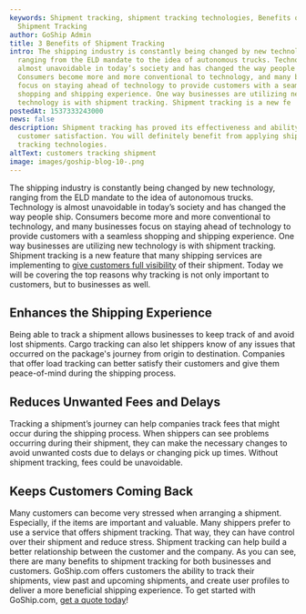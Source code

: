 ```yaml
---
keywords: Shipment tracking, shipment tracking technologies, Benefits of
  Shipment Tracking
author: GoShip Admin
title: 3 Benefits of Shipment Tracking
intro: The shipping industry is constantly being changed by new technology,
  ranging from the ELD mandate to the idea of autonomous trucks. Technology is
  almost unavoidable in today’s society and has changed the way people ship.
  Consumers become more and more conventional to technology, and many businesses
  focus on staying ahead of technology to provide customers with a seamless
  shopping and shipping experience. One way businesses are utilizing new
  technology is with shipment tracking. Shipment tracking is a new fe
postedAt: 1537333243000
news: false
description: Shipment tracking has proved its effectiveness and ability to grow
  customer satisfaction. You will definitely benefit from applying shipment
  tracking technologies.
altText: customers tracking shipment
image: images/goship-blog-10-.png
---
```

The shipping industry is constantly being changed by new technology, ranging from the ELD mandate to the idea of autonomous trucks. Technology is almost unavoidable in today’s society and has changed the way people ship. Consumers become more and more conventional to technology, and many businesses focus on staying ahead of technology to provide customers with a seamless shopping and shipping experience. One way businesses are utilizing new technology is with shipment tracking. Shipment tracking is a new feature that many shipping services are implementing to [give customers full visibility](https://www.goship.com/blog/how-to-improve-your-customers-experience-through-shipping/) of their shipment. Today we will be covering the top reasons why tracking is not only important to customers, but to businesses as well.

## **Enhances the Shipping Experience**

Being able to track a shipment allows businesses to keep track of and avoid lost shipments. Cargo tracking can also let shippers know of any issues that occurred on the package's journey from origin to destination. Companies that offer load tracking can better satisfy their customers and give them peace-of-mind during the shipping process.

## **Reduces Unwanted Fees and Delays**

Tracking a shipment’s journey can help companies track fees that might occur during the shipping process. When shippers can see problems occurring during their shipment, they can make the necessary changes to avoid unwanted costs due to delays or changing pick up times. Without shipment tracking, fees could be unavoidable.

## **Keeps Customers Coming Back**

Many customers can become very stressed when arranging a shipment. Especially, if the items are important and valuable. Many shippers prefer to use a service that offers shipment tracking. That way, they can have control over their shipment and reduce stress. Shipment tracking can help build a better relationship between the customer and the company. As you can see, there are many benefits to shipment tracking for both businesses and customers. GoShip.com offers customers the ability to track their shipments, view past and upcoming shipments, and create user profiles to deliver a more beneficial shipping experience. To get started with GoShip.com, [get a quote today](https://www.goship.com/)!